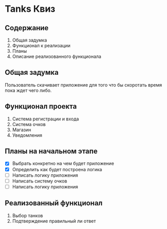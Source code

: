 # Tanks Квиз 
## Содержание
1. Общая задумка
2. Функционал к реализации
3. Планы
4. Описание реализованного функционала

## Общая задумка
Пользователь скачивает приложение для того что бы скоротать время пока ждет чего либо.

## Функционал проекта
1. Система регистрации и входа
2. Система очков
3. Магазин
4. Уведомления

## Планы на начальном этапе
- [x] Выбрать конкретно на чем будет приложение
- [x] Определить как будет построена логика
- [ ] Написать логику приложения
- [ ] Написать систему очков
- [ ] Написать логику приложения

## Реализованный функционал
1. Выбор танков
2. Подтверждение правильный ли ответ
